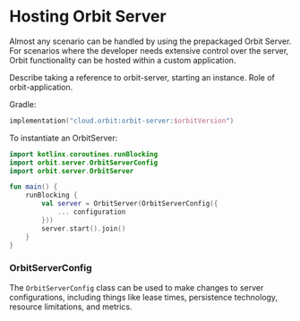 # Hosting Orbit Server

Almost any scenario can be handled by using the prepackaged Orbit Server. For scenarios where the developer needs extensive control over the server, Orbit functionality can be hosted within a custom application.


Describe taking a reference to orbit-server, starting an instance. Role of orbit-application.


Gradle:
```kotlin
implementation("cloud.orbit:orbit-server:$orbitVersion")
```

To instantiate an OrbitServer:

```kotlin
import kotlinx.coroutines.runBlocking
import orbit.server.OrbitServerConfig
import orbit.server.OrbitServer

fun main() {
    runBlocking {
        val server = OrbitServer(OrbitServerConfig({
            ... configuration
        }))
        server.start().join()
    }
}
```

### OrbitServerConfig
The `OrbitServerConfig` class can be used to make changes to server configurations, including things like lease times, persistence technology, resource limitations, and metrics.
